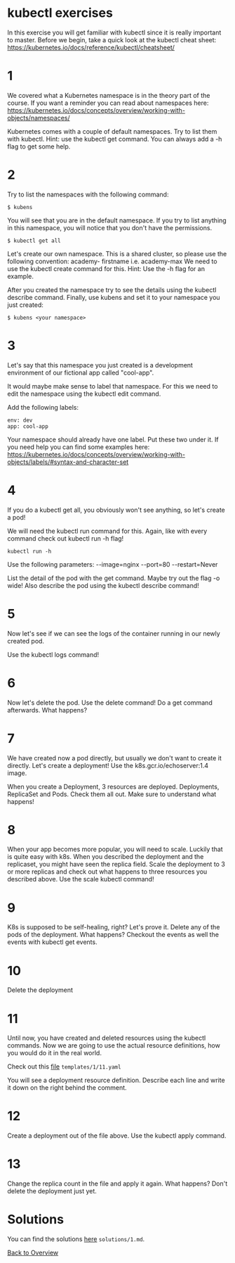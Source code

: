 # kubectl exercises

In this exercise you will get familiar with kubectl since it is really important to master.
Before we begin, take a quick look at the kubectl cheat sheet:
https://kubernetes.io/docs/reference/kubectl/cheatsheet/

# 1

We covered what a Kubernetes namespace is in the theory part of the course.
If you want a reminder you can read about namespaces here: https://kubernetes.io/docs/concepts/overview/working-with-objects/namespaces/

Kubernetes comes with a couple of default namespaces.
Try to list them with kubectl. Hint: use the kubectl get command. You can always add a -h flag to get some help.

# 2

Try to list the namespaces with the following command:
```
$ kubens
```

You will see that you are in the default namespace.
If you try to list anything in this namespace, you will notice that you don't have the permissions.
```
$ kubectl get all
```

Let's create our own namespace.
This is a shared cluster, so please use the following convention: academy- firstname i.e. academy-max
We need to use the kubectl create command for this.
Hint: Use the -h flag for an example.

After you created the namespace try to see the details using the kubectl describe command.
Finally, use kubens and set it to your namespace you just created:
```
$ kubens <your namespace>
```

# 3

Let's say that this namespace you just created is a development environment of our fictional app called "cool-app".

It would maybe make sense to label that namespace.
For this we need to edit the namespace using the kubectl edit command.

Add the following labels:
```
env: dev
app: cool-app
```

Your namespace should already have one label. Put these two under it.
If you need help you can find some examples here:
https://kubernetes.io/docs/concepts/overview/working-with-objects/labels/#syntax-and-character-set

# 4

If you do a kubectl get all, you obviously won't see anything, so let's create a pod!

We will need the kubectl run command for this. Again, like with every command check out kubectl run -h flag!

```
kubectl run -h
```

Use the following parameters:
--image=nginx
--port=80
--restart=Never

List the detail of the pod with the get command. Maybe try out the flag -o wide!
Also describe the pod using the kubectl describe command!

# 5

Now let's see if we can see the logs of the container running in our newly created pod.

Use the kubectl logs command!

# 6

Now let's delete the pod. Use the delete command!
Do a get command afterwards. What happens?

# 7

We have created now a pod directly, but usually we don't want to create it directly.
Let's create a deployment! Use the k8s.gcr.io/echoserver:1.4 image.

When you create a Deployment, 3 resources are deployed. Deployments, ReplicaSet and Pods. Check them all out. Make sure to understand what happens!

# 8

When your app becomes more popular, you will need to scale. Luckily that is quite easy with k8s.
When you described the deployment and the replicaset, you might have seen the replica field.
Scale the deployment to 3 or more replicas and check out what happens to three resources you described above.
Use the scale kubectl command!

# 9

K8s is supposed to be self-healing, right? Let's prove it. Delete any of the pods of the deployment.
What happens? Checkout the events as well the events with kubectl get events.

# 10

Delete the deployment

# 11

Until now, you have created and deleted resources using the kubectl commands.
Now we are going to use the actual resource definitions, how you would do it in the real world.

Check out this [file](templates/1/11.yaml) `templates/1/11.yaml`

You will see a deployment resource definition. Describe each line and write it down on the right behind the comment.

# 12

Create a deployment out of the file above. Use the kubectl apply command.

# 13 

Change the replica count in the file and apply it again. What happens?
Don't delete the deployment just yet.

# Solutions

You can find the solutions [here](solutions/1.md) `solutions/1.md`.


[Back to Overview](https://github.com/ninech/academy)
